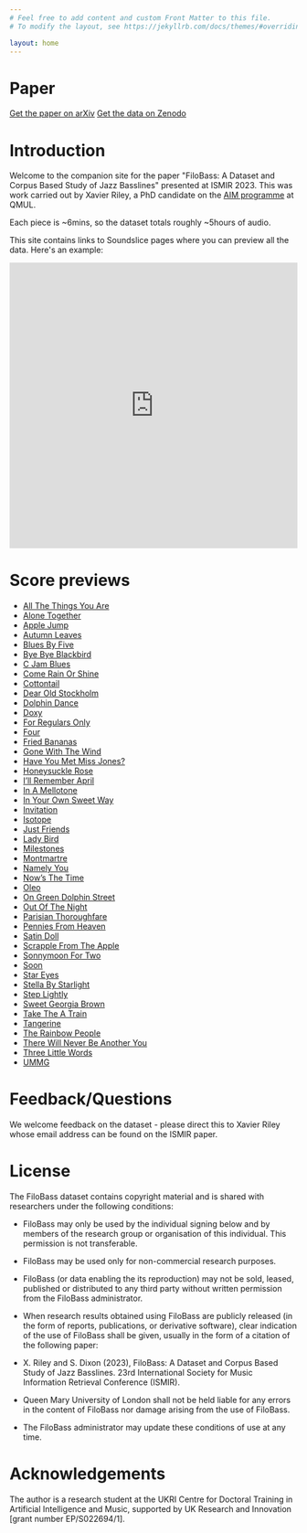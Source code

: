 ```yaml
---
# Feel free to add content and custom Front Matter to this file.
# To modify the layout, see https://jekyllrb.com/docs/themes/#overriding-theme-defaults

layout: home
---
```


Paper
=====

[Get the paper on arXiv](https://arxiv.org/abs/2311.02023)
[Get the data on Zenodo](https://zenodo.org/uploads/10069709)

Introduction
============

Welcome to the companion site for the paper "FiloBass: A Dataset and Corpus Based Study of Jazz Basslines" presented at ISMIR 2023. This was work carried out by Xavier Riley, a PhD candidate on the [AIM programme](https://aim.qmul.ac.uk/) at QMUL.

Each piece is ~6mins, so the dataset totals roughly ~5hours of audio.

This site contains links to Soundslice pages where you can preview all the data. Here's an example:

<iframe src="https://www.soundslice.com/slices/xvKwc/embed/" width="100%" height="500" frameBorder="0" allowfullscreen></iframe>

Score previews
==============

* [All The Things You Are](https://www.soundslice.com/slices/4Stkc/)
* [Alone Together](https://www.soundslice.com/slices/Gxs4c/)
* [Apple Jump](https://www.soundslice.com/slices/9v9wc/)
* [Autumn Leaves](https://www.soundslice.com/slices/Kv9wc/)
* [Blues By Five ](https://www.soundslice.com/slices/-v9wc/)
* [Bye Bye Blackbird ](https://www.soundslice.com/slices/xvKwc/)
* [C Jam Blues ](https://www.soundslice.com/slices/-vKwc/)
* [Come Rain Or Shine ](https://www.soundslice.com/slices/QvKwc/)
* [Cottontail ](https://www.soundslice.com/slices/nvKwc/)
* [Dear Old Stockholm ](https://www.soundslice.com/slices/KG-wc/)
* [Dolphin Dance ](https://www.soundslice.com/slices/xG-wc/)
* [Doxy ](https://www.soundslice.com/slices/-G-wc/)
* [For Regulars Only](https://www.soundslice.com/slices/gbQwc/)
* [Four ](https://www.soundslice.com/slices/nG-wc/)
* [Fried Bananas](https://www.soundslice.com/slices/qsQwc/)
* [Gone With The Wind](https://www.soundslice.com/slices/HsQwc/)
* [Have You Met Miss Jones? ](https://www.soundslice.com/slices/TsQwc/)
* [Honeysuckle Rose ](https://www.soundslice.com/slices/JsQwc/)
* [I’ll Remember April ](https://www.soundslice.com/slices/bsQwc/)
* [In A Mellotone](https://www.soundslice.com/slices/ssQwc/)
* [In Your Own Sweet Way ](https://www.soundslice.com/slices/1sQwc/)
* [Invitation ](https://www.soundslice.com/slices/8sQwc/)
* [Isotope ](https://www.soundslice.com/slices/lYnwc/)
* [Just Friends](https://www.soundslice.com/slices/zYnwc/)
* [Lady Bird](https://www.soundslice.com/slices/2Ynwc/)
* [Milestones ](https://www.soundslice.com/slices/CYnwc/)
* [Montmartre ](https://www.soundslice.com/slices/Yltwc/)
* [Namely You](https://www.soundslice.com/slices/wltwc/)
* [Now’s The Time ](https://www.soundslice.com/slices/yltwc/)
* [Oleo ](https://www.soundslice.com/slices/X-twc/)
* [On Green Dolphin Street ](https://www.soundslice.com/slices/3-twc/)
* [Out Of The Night ](https://www.soundslice.com/slices/q-twc/)
* [Parisian Thoroughfare ](https://www.soundslice.com/slices/H-twc/)
* [Pennies From Heaven ](https://www.soundslice.com/slices/T-twc/)
* [Satin Doll ](https://www.soundslice.com/slices/zgtwc/)
* [Scrapple From The Apple ](https://www.soundslice.com/slices/2gtwc/)
* [Sonnymoon For Two ](https://www.soundslice.com/slices/Cgtwc/)
* [Soon](https://www.soundslice.com/slices/Rgtwc/)
* [Star Eyes](https://www.soundslice.com/slices/3gtwc/)
* [Stella By Starlight](https://www.soundslice.com/slices/Xgtwc/)
* [Step Lightly](https://www.soundslice.com/slices/Hgtwc/)
* [Sweet Georgia Brown](https://www.soundslice.com/slices/qgtwc/)
* [Take The A Train ](https://www.soundslice.com/slices/MH5wc/)
* [Tangerine ](https://www.soundslice.com/slices/fH5wc/)
* [The Rainbow People ](https://www.soundslice.com/slices/VH5wc/)
* [There Will Never Be Another You ](https://www.soundslice.com/slices/cH5wc/)
* [Three Little Words ](https://www.soundslice.com/slices/NH5wc/)
* [UMMG ](https://www.soundslice.com/slices/kH5wc/)

Feedback/Questions
==================

We welcome feedback on the dataset - please direct this to Xavier Riley whose email address can be found on the ISMIR paper.

License
=======

The FiloBass dataset contains copyright material and is shared with researchers under the following conditions:

* FiloBass may only be used by the individual signing below and by members of the research group or organisation of this individual. This permission is not transferable.
* FiloBass may be used only for non-commercial research purposes.
* FiloBass (or data enabling the its reproduction) may not be sold, leased, published or distributed to any third party without written permission from the FiloBass administrator.

* When research results obtained using FiloBass are publicly released (in the form of reports, publications, or derivative software), clear indication of the use of FiloBass shall be given, usually in the form of a citation of the following paper:

* X. Riley and S. Dixon (2023), FiloBass: A Dataset and Corpus Based Study of Jazz Basslines. 23rd International Society for Music Information Retrieval Conference (ISMIR).
* Queen Mary University of London shall not be held liable for any errors in the content of FiloBass nor damage arising from the use of FiloBass.
* The FiloBass administrator may update these conditions of use at any time.

Acknowledgements
================

The author is a research student at the UKRI Centre for Doctoral Training in Artificial Intelligence and Music, supported by UK Research and Innovation [grant number EP/S022694/1].
